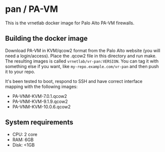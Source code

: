 # pan / PA-VM

This is the vrnetlab docker image for Palo Alto PA-VM firewalls.


## Building the docker image

Download PA-VM in KVM/qcow2 format from the Palo Alto website (you will need a login/access).
Place the .qcow2 file in this directory and run make. The resulting images is called `vrnetlab/vr-pan:VERSION`. You can
tag it with something else if you want, like `my-repo.example.com/vr-pan` and
then push it to your repo. 

It's been tested to boot, respond to SSH and have correct interface mapping
with the following images:

 * PA-VNM-KVM-7.0.1.qcow2
 * PA-VNM-KVM-9.1.9.qcow2
 * PA-VNM-KVM-10.0.6.qcow2


## System requirements

* CPU: 2 core
* RAM: 6GB
* Disk: <1GB


